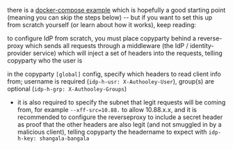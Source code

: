 there is a [docker-compose example](./examples/docker/idp-authelia-traefik) which is hopefully a good starting point (meaning you can skip the steps below) -- but if you want to set this up from scratch yourself (or learn about how it works), keep reading:

to configure IdP from scratch, you must place copyparty behind a reverse-proxy which sends all requests through a middleware (the IdP / identity-provider service) which will inject a set of headers into the requests, telling copyparty who the user is

in the copyparty `[global]` config, specify which headers to read client info from; username is required (`idp-h-usr: X-Authooley-User`), group(s) are optional (`idp-h-grp: X-Authooley-Groups`)

* it is also required to specify the subnet that legit requests will be coming from, for example `--xff-src=10.88.` to allow 10.88.x.x, and it is recommended to configure the reverseproxy to include a secret header as proof that the other headers are also legit (and not smuggled in by a malicious client), telling copyparty the headername to expect with `idp-h-key: shangala-bangala`

